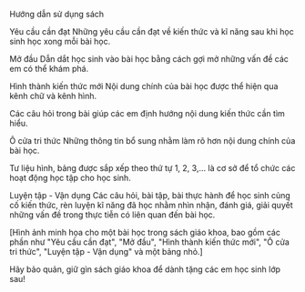 Hướng dẫn sử dụng sách

Yêu cầu cần đạt
Những yêu cầu cần đạt về kiến thức và kĩ năng sau khi học sinh học xong mỗi bài học.

Mở đầu
Dẫn dắt học sinh vào bài học bằng cách gợi mở những vấn đề các em có thể khám phá.

Hình thành kiến thức mới
Nội dung chính của bài học được thể hiện qua kênh chữ và kênh hình.

Các câu hỏi trong bài giúp các em định hướng nội dung kiến thức cần tìm hiểu.

Ô cửa tri thức
Những thông tin bổ sung nhằm làm rõ hơn nội dung chính của bài học.

Tư liệu hình, bảng được sắp xếp theo thứ tự 1, 2, 3,... là cơ sở để tổ chức các hoạt động học tập cho học sinh.

Luyện tập - Vận dụng
Các câu hỏi, bài tập, bài thực hành để học sinh củng cố kiến thức, rèn luyện kĩ năng đã học nhằm nhìn nhận, đánh giá, giải quyết những vấn đề trong thực tiễn có liên quan đến bài học.

[Hình ảnh minh họa cho một bài học trong sách giáo khoa, bao gồm các phần như "Yêu cầu cần đạt", "Mở đầu", "Hình thành kiến thức mới", "Ô cửa tri thức", "Luyện tập - Vận dụng" và một bảng nhỏ.]

Hãy bảo quản, giữ gìn sách giáo khoa để dành tặng các em học sinh lớp sau!